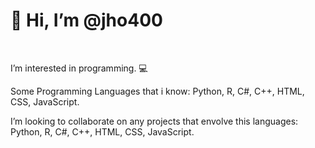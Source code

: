 <h1>&#128406; Hi, I’m @jho400</h1>

<br>

<p>I’m interested in programming. &#128187;</p>

<p>Some Programming Languages that i know: Python, R, C#, C++, HTML, CSS, JavaScript.</p>

<p>I’m looking to collaborate on any projects that envolve this languages: Python, R, C#, C++, HTML, CSS, JavaScript.</p>



<!---
jho400/jho400 is a ✨ special ✨ repository because its `README.md` (this file) appears on your GitHub profile.
You can click the Preview link to take a look at your changes.
--->
